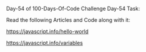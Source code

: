 

Day-54 of 100-Days-Of-Code Challenge
Day-54 Task:

Read the following Articles and Code along with it:

https://javascript.info/hello-world

https://javascript.info/variables
